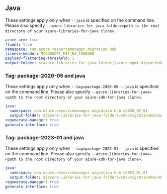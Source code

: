## Java

These settings apply only when `--java` is specified on the command line.
Please also specify `--azure-libraries-for-java-folder=<path to the root directory of your azure-libraries-for-java clone>`.

``` yaml $(java)
azure-arm: true
fluent: true
namespace: com.azure.resourcemanager.migration.hub
license-header: MICROSOFT_MIT_NO_CODEGEN
payload-flattening-threshold: 1
output-folder: $(azure-libraries-for-java-folder)/azure-mgmt-migrationhub
```

### Tag: package-2020-05 and java

These settings apply only when `--tag=package-2020-05 --java` is specified on the command line.
Please also specify `--azure-libraries-for-java=<path to the root directory of your azure-sdk-for-java clone>`.

``` yaml $(tag) == 'package-2020-05' && $(java)
java:
  namespace: com.azure.resourcemanager.migration.hub.v2020_05_01
  output-folder: $(azure-libraries-for-java-folder)/sdk/migrationhub/mgmt-v2020_05_01
regenerate-manager: true
generate-interface: true
```

### Tag: package-2023-01 and java

These settings apply only when `--tag=package-2023-01 --java` is specified on the command line.
Please also specify `--azure-libraries-for-java=<path to the root directory of your azure-sdk-for-java clone>`.

``` yaml $(tag) == 'package-2023-01' && $(java)
java:
  namespace: com.azure.resourcemanager.migration.hub.v2023_01_01
  output-folder: $(azure-libraries-for-java-folder)/sdk/migrationhub/mgmt-v2023_01_01
regenerate-manager: true
generate-interface: true
```